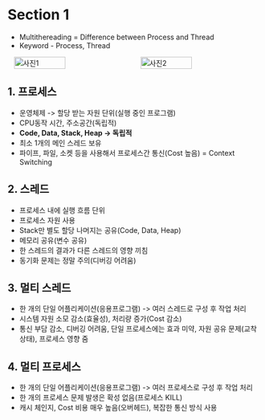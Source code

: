 # Section 1

-   Multithereading = Difference between Process and Thread
-   Keyword - Process, Thread
  
<div style="display: flex; justify-content: space-around;">
  <img src="https://velog.velcdn.com/images/smc2315/post/f71f594c-93f2-4093-8fa2-9f121c6bcee4/image.png" alt="사진1" style="width: 45%;"/>
  <img src="https://miro.medium.com/v2/resize:fit:763/1*F8ckVaR__PlBssnf-mn76A.png" alt="사진2" style="width: 45%;"/>
</div>



## 1. 프로세스

-   운영체제 -> 할당 받는 자원 단위(실행 중인 프로그램)
-   CPU동작 시간, 주소공간(독립적)
-   **Code, Data, Stack, Heap -> 독립적**
-   최소 1개의 메인 스레드 보유
-   파이프, 파일, 소켓 등을 사용해서 프로세스간 통신(Cost 높음) = Context Switching

## 2. 스레드

-   프로세스 내에 실행 흐름 단위
-   프로세스 자원 사용
-   Stack만 별도 할당 나머지는 공유(Code, Data, Heap)
-   메모리 공유(변수 공유)
-   한 스레드의 결과가 다른 스레드의 영향 끼침
-   동기화 문제는 정말 주의(디버깅 어려움)

## 3. 멀티 스레드

-   한 개의 단일 어플리케이션(응용프로그램) -> 여러 스레드로 구성 후 작업 처리
-   시스템 자원 소모 감소(효율성), 처리량 증가(Cost 감소)
-   통신 부담 감소, 디버깅 어려움, 단일 프로세스에는 효과 미약, 자원 공유 문제(교착 상태), 프로세스 영향 줌

## 4. 멀티 프로세스

-   한 개의 단일 어플리케이션(응용프로그램) -> 여러 프로세스로 구성 후 작업 처리
-   한 개의 프로세스 문제 발생은 확성 없음(프로세스 KILL)
-   캐시 체인지, Cost 비용 매우 높음(오버헤드), 복잡한 통신 방식 사용

